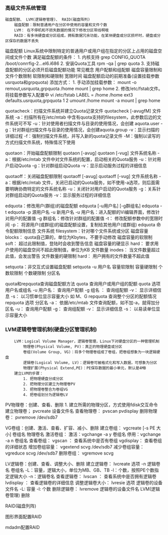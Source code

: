 ### 高级文件系统管理
	磁盘配额、 LVM(逻辑卷管理)、 RAID(磁盘阵列)
		磁盘配额：限制普通用户在分区中使用的容量和文件个数
		LVM： 在不停机和不损失数据的情况下修改分区带线啊哦
		RAID：有多块硬盘或分区组成，拥有数据冗余功能，在某块硬盘或分区损坏时，硬盘或分区保存的数据不丢失


磁盘配额
	Linux系统中限制特定的普通用户或用户组在指定的分区上占用的磁盘空间或文件个数
	满足磁盘配额的条件：
		1. 内核支持				grep CONFIG_QUOTA /boot/conrrfig-2...el6.i686
		2. 安装Quota工具		rpm -qa | grep quota
		3. 支持磁盘配额的分区必须开启磁盘配额功能
	常见概念
		用户配额和组配额
		磁盘容量限制和文件个数限制
		软限制和硬限制
		宽限时间
	磁盘配额启动的前期准备(设置挂载参数usrquota和grpquota)
		添加方式：
			1. 手动添加挂载参数：
				mount -o remout,usrquota,grpquota /home
				mount | grep home
			2. 修改/etc/fstab文件。将挂载参数写入配置中
				vi /etc/fstab
					LABEL = /home	/home   ext3   defaults.usrquota,grpquota  1  2
				umount /home
				mount -a
				mount | grep home

quotacheck：扫描文件系统并建立Quota记录文件
	quotacheck [-avugfM] 文件系统
		-a：扫描所有在/etc/mtab 中含有quota支持的filesystem，此参数后边的文件系统可不写
		-u：针对使用者扫描文件与目录的使用情况，会创建 aquota.user
		-g：针对群组扫描文件与目录的使用情况，会创建aquota.group
		-v：显示扫描的详细过程
		-f：强制扫描文件系统，并写入新的quota记录文件
		-M：强制以读写的方式扫描文件系统，特殊情况下使用

quotaon：开始磁盘配额限制
	quotaon [-avug]
	quotaon [-vug] 文件系统名称
		-a：根据/etc/mtab 文件中对文件系统的配置，启动相关的Quota服务
		-u：针对用户启动Quota
		-g：针对群组启动Quota
		-v：显示启动服务过程的详细信息

quotaoff：关闭磁盘配额限制
	quotaoff [-avug]
	quotaoff [-vug] 文件系统名称
		-a：根据/etc/mtab 文件，关闭已启动的Quota服务，如不使用-a选项，则后面需要明确协商特定的文件系统名称
		-u：关闭针对用户启动的Quota服务
		-g：关系针对群组启动的Quota服务
		-v：显示服务过程的详细信息
		
edquota：修改用户(群组)的磁盘配额
	edquota [-u用户名] [-g群组名]
	edquota -t 
	edquota -p 源用户名 -u 新用户名
		-u 用户名：进入配额的Vi编辑界面，修改针对用户的配置值
		-g 群组名：修改针对群组的配置值
		-t：	   修改配额参数中的宽限时间
		-p：	   将源用户(或群组)的磁盘配额设置，复制给其他用户(或群组)
	edquota 命令配额限制信息
		文件系统 filesystem：针对哪个文件系统或分区
		磁盘容量 blocks： quota自己算的，单位为Kbytes，不要手动修改
		磁盘容量的软限制 soft： 超过此限制值，登陆时会收到警告信息
		磁盘容量的硬显示 hard： 要求用户使用的磁盘空间不超此限制值，单位为KB
		文件数量 inodes：  当文件数量超过此值，会发出警告
		文件数量的硬限制 hard： 用户拥有的文件数量不超此值
		
setquota：非交互式设置磁盘配额
	setquota -u 用户名 容量软限制 容量硬限制 个数软限制 个数硬限制 分区名
	
quota和repquota查询磁盘配额方法
	quota 查询用户或用户组的配额
		quota 选项 用户名或组名
			-u 用户名： 查询用户配额
			-g 组名 ：	查询组配额
			-v： 显示详细信息
			-s： 以习惯单位显示容量大小 如 M、G
	repquota 查询整个分区的配额情况
		repquota 选项  分区名
			-a： 依据/etc/mtab 文件查询配额，如不加-a，就得加分区名
			-u： 查询用户配额
			-g： 查询组配额
			-v： 显示详细信息
			-s： 以易读单位显示容量大小

### LVM逻辑卷管理机制(硬盘分区管理机制)
		LVM：Logical Volume Manager，逻辑卷管理，Linux下对硬盘分区的一种管理机制
			物理卷(Physical Volume, PV)：真正的物理硬盘或分区
			卷组(Volume Group, VG)：将多个物理卷组成了卷组，把卷组想象为一块逻辑硬盘
			逻辑卷(Logical Volume, LV)：逻辑卷可被格式化和写入数据，可想象为分区
			物理扩展(Physical Extend,PE)：PE保存数据的最小单元，默认是4MB
		建立LVM的步骤：
			1. 把物理硬盘分成分区
			2. 把物理分区建立为物理卷PV
			3. 把物理卷整合为卷组VG
			4. 把卷组划分为逻辑卷LV
		
PV物理卷：创建、查看、删除
	1. 建立所需的物理分区，方式使用fdisk交互命令
	建立物理卷；
		pvcreate 设备文件名
	查看物理卷：
		pvscan
		pvdisplay
	删除物理卷：
		pvremove /dev/sdb7

VG卷组：创建、激活、查看、扩容、减小、删除
	建立卷组：
		vgcreate [-s PE 大小] 卷组名 物理卷名
	激活卷组：
		激活：vgchange -a y 卷组名
		停用：vgchange -a n 卷组名
	查看卷组：
		vgscan ： 查看系统中是否有卷组
		vgdisplay： 查看卷组的详细状态
	增加卷组容量：
		vgextend scvg /dev/sdb7
	减少卷组容量：
		vgreduce  scvg /dev/sdb7
	删除卷组：
		vgremove scvg 

LV逻辑卷：创建、查看、调整大小、删除
	建立逻辑卷：
		lvcreate 选项 -n 逻辑卷名 卷组名
			-L：容量，逻辑大小，单位为MB、GB、TB
			-l：个数，按照PE个数指定逻辑大小
			-n：逻辑卷名
	查看逻辑卷：
		lvscan		： 查看系统中是否拥有逻辑卷
		lvdisplay	： 查看逻辑卷的详细信息
	调整逻辑卷大小：
		lvresie 选项 逻辑卷的设备文件名
			-L: 容量 
			-l: 个数
	删除逻辑卷：
		lvremove 逻辑卷的设备文件名
LVM(逻辑卷管理) 删除
		

RAID(磁盘列阵)

图形界面配置RAID

mdadm配置RAID











